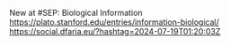 New at #SEP: Biological Information https://plato.stanford.edu/entries/information-biological/ https://social.dfaria.eu/?hashtag=2024-07-19T01:20:03Z